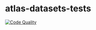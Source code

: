 # atlas-datasets-tests

[![Code Quality](https://jayne.zowe.org:9000/api/project_badges/measure?project=explorer%3Ajobs-api-server&metric=alert_status)](https://jayne.zowe.org:9000/dashboard/index/explorer:jobs-api-server)
